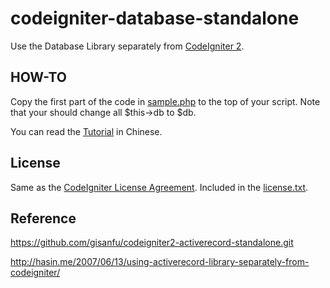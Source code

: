 codeigniter-database-standalone
===============================

Use the Database Library separately from [CodeIgniter 2](http://ellislab.com/codeigniter).

HOW-TO
------

Copy the first part of the code in [sample.php](sample.php) to the top of your script. Note that your should change all $this->db to $db.

You can read the [Tutorial](http://www.kaijia.me/2013/02/use-codeigniter-database-active-record-class-separately/) in Chinese.

License
-------

Same as the [CodeIgniter License Agreement](http://ellislab.com/codeigniter/user-guide/license.html). Included in the [license.txt](license.txt).

Reference
---------

<https://github.com/gisanfu/codeigniter2-activerecord-standalone.git>

<http://hasin.me/2007/06/13/using-activerecord-library-separately-from-codeigniter/>